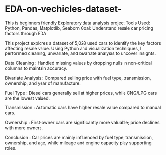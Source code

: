 # EDA-on-vechicles-dataset-
This is beginners friendly Exploratory data analysis project
Tools Used:          Python, Pandas, Matplotlib, Seaborn
Goal:               Understand resale car pricing factors through EDA


This project explores a dataset of 5,028 used cars to identify the key factors affecting resale value. 
Using Python and visualization techniques, I performed cleaning, univariate, and bivariate analysis to uncover insights.

Data Cleaning :
Handled missing values by dropping nulls in non-critical columns to maintain accuracy.

Bivariate Analysis :
Compared selling price with fuel type, transmission, ownership, and year of manufacture.

Fuel Type :
Diesel cars generally sell at higher prices, while CNG/LPG cars are the lowest valued.

Transmission :
Automatic cars have higher resale value compared to manual cars.

Ownership :
First-owner cars are significantly more valuable; price declines with more owners.



Conclusion :
Car prices are mainly influenced by fuel type, transmission, ownership, and age, while mileage and engine capacity play supporting roles.
